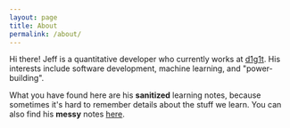 ```yaml
---
layout: page
title: About
permalink: /about/
---
```

Hi there! Jeff is a quantitative developer who currently works at [d1g1t](https://d1g1t.com/). His interests include software development, machine learning, and "power-building".

What you have found here are his **sanitized** learning notes, because sometimes it's hard to remember details about the stuff we learn. You can also find his **messy** notes [here](https://www.notion.so/Machine-Learning-4db79e76c63e4ce88c35822cc576fc35).
